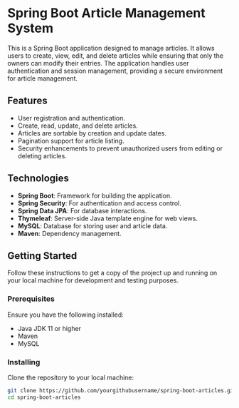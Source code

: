 # Spring Boot Article Management System

This is a Spring Boot application designed to manage articles. It allows users to create, view, edit, and delete articles while ensuring that only the owners can modify their entries. The application handles user authentication and session management, providing a secure environment for article management.

## Features

- User registration and authentication.
- Create, read, update, and delete articles.
- Articles are sortable by creation and update dates.
- Pagination support for article listing.
- Security enhancements to prevent unauthorized users from editing or deleting articles.

## Technologies

- **Spring Boot**: Framework for building the application.
- **Spring Security**: For authentication and access control.
- **Spring Data JPA**: For database interactions.
- **Thymeleaf**: Server-side Java template engine for web views.
- **MySQL**: Database for storing user and article data.
- **Maven**: Dependency management.

## Getting Started

Follow these instructions to get a copy of the project up and running on your local machine for development and testing purposes.

### Prerequisites

Ensure you have the following installed:
- Java JDK 11 or higher
- Maven
- MySQL

### Installing

Clone the repository to your local machine:

```bash
git clone https://github.com/yourgithubusername/spring-boot-articles.git
cd spring-boot-articles
